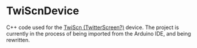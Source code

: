 TwiScnDevice
============

C++ code used for the <a href="http://hybridairworks.tumblr.com/tagged/twitterscreen">TwiScn (TwitterScreen?)</a> device. The project is currently in the process of being imported from the Arduino IDE, and being rewritten.
